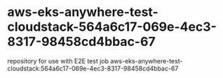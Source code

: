 # aws-eks-anywhere-test-cloudstack-564a6c17-069e-4ec3-8317-98458cd4bbac-67
repository for use with E2E test job aws-eks-anywhere-test-cloudstack:564a6c17-069e-4ec3-8317-98458cd4bbac-67
